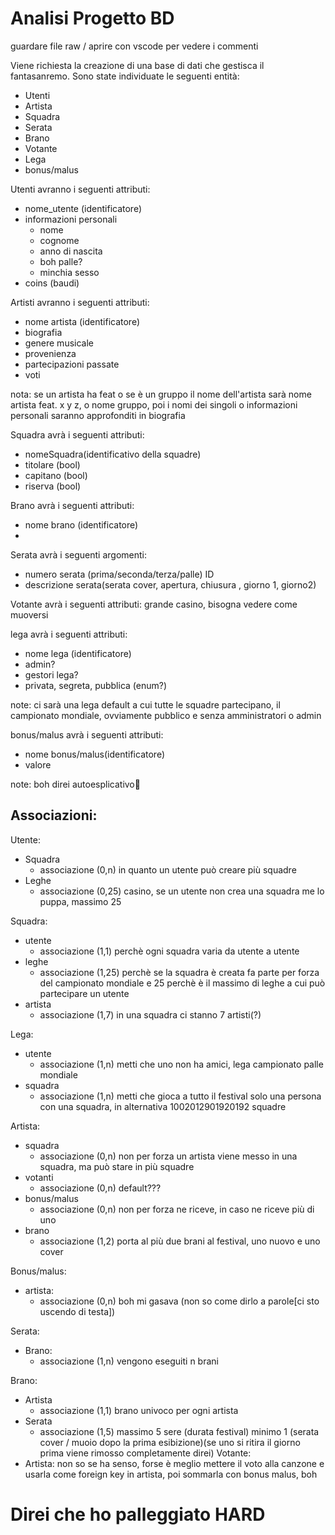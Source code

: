 # Analisi Progetto BD
guardare file raw / aprire con vscode per vedere i commenti
<!---modificate file se non vi piace qualcosa-->

Viene richiesta la creazione di una base di dati che gestisca il fantasanremo.
Sono state individuate le seguenti entità:
- Utenti
- Artista
- Squadra
- Serata
- Brano
- Votante
- Lega
- bonus/malus

Utenti avranno i seguenti attributi:
- nome_utente (identificatore)
- informazioni personali
    - nome 
    - cognome
    - anno di nascita
    - boh palle?
    - minchia sesso  
- coins (baudi)

Artisti avranno i seguenti attributi:
- nome artista (identificatore)
- biografia
- genere musicale
- provenienza
- partecipazioni passate
- voti <!---Treiv: io li metterei in esibizione (che andrebbe al posto di brano) questa è versione Pipetta0.2-->

nota: se un artista ha feat o se è un gruppo il nome dell'artista sarà nome artista feat. x y z, o nome gruppo, poi i nomi dei singoli o informazioni personali saranno approfonditi in biografia

Squadra avrà i seguenti attributi:
- nomeSquadra(identificativo della squadre)
- titolare (bool)
- capitano (bool)
- riserva (bool)

Brano avrà i seguenti attributi:
- nome brano (identificatore)
- 

<!--palle-->

Serata avrà i seguenti argomenti:
- numero serata (prima/seconda/terza/palle) ID
- descrizione serata(serata cover, apertura, chiusura , giorno 1, giorno2)

<!--nel pdf della prof parlava di serata, magari non serve vediamo--> 

Votante avrà i seguenti attributi:
grande casino, bisogna vedere come muoversi
<!--fonte la repubblica: 
La prima sera vota la sala stampa e il suo voto vale il 100 per cento. 
Nella seconda e la terza si dividono la portata del voto le radio e il televoto, al 50 e 50 per cento,
nella serata dedicata alle cover i Big saranno votati attraverso la sala stampa, tv e web (33%), la giuria delle radio (33%) e il televoto (34%)    
nella sera della finale, i 29 sfidanti riproporranno le loro canzoni e saranno votati da tutte le giurie: televoto (34%), sala stampa, tv e web (33%), radio (33%)
-->

lega avrà i seguenti attributi:
- nome lega (identificatore)
- admin?
- gestori lega?
- privata, segreta, pubblica (enum?)

note:
ci sarà una lega default a cui tutte le squadre partecipano, il campionato mondiale, ovviamente pubblico e senza amministratori o admin

bonus/malus avrà i seguenti attributi:
- nome bonus/malus(identificatore)
- valore

note:
boh direi autoesplicativo🙌


## Associazioni:

Utente:
- Squadra 
    - associazione (0,n) in quanto un utente può creare più squadre 
- Leghe 
    - associazione (0,25) casino, se un utente non crea una squadra me lo puppa, massimo 25<!--Ogni utente può creare un numero limitato di leghe e partecipare a un massimo di venticinque leghe contemporaneamente-->


Squadra:
- utente 
    - associazione (1,1) perchè ogni squadra varia da utente a utente
- leghe 
    - associazione (1,25) perchè se la squadra è creata fa parte per forza del campionato mondiale e 25 perchè è il massimo di leghe a cui può partecipare un utente
- artista
    - associazione (1,7) in una squadra ci stanno 7 artisti(?)   

Lega:
- utente
    - associazione (1,n) metti che uno non ha amici, lega campionato palle mondiale
- squadra
    - associazione (1,n) metti che gioca a tutto il festival solo una persona con una squadra, in alternativa 1002012901920192 squadre  

Artista:
- squadra
    - associazione (0,n) non per forza un artista viene messo in una squadra, ma può stare in più squadre
- votanti
    - associazione (0,n) default???
- bonus/malus
    - associazione (0,n) non per forza ne riceve, in caso ne riceve più di uno
- brano
    - associazione (1,2) porta al più due brani al festival, uno nuovo e uno cover


Bonus/malus:
- artista:
    - associazione (0,n) boh mi gasava (non so come dirlo a parole[ci sto uscendo di testa])


Serata:
- Brano:
    - associazione (1,n) vengono eseguiti n brani
 
Brano:
- Artista
    - associazione (1,1) brano univoco per ogni artista
- Serata
    - associazione (1,5) massimo 5 sere (durata festival) minimo 1 (serata cover / muoio dopo la prima esibizione)(se uno si ritira il giorno prima viene rimosso completamente direi)
Votante:
- Artista: non so se ha senso, forse è meglio mettere il voto alla canzone e usarla come foreign key in artista, poi sommarla con bonus malus, boh

# Direi che ho palleggiato HARD
